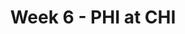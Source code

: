 ---
layout: game
title: Week 6 - PHI at CHI
season: 1999
game_id: 1999_06_PHI_CHI
away_team: PHI
home_team: CHI
---